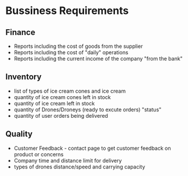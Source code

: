 # Bussiness Requirements

## Finance

- Reports including the cost of goods from the supplier
- Reports including the cost of "daily" operations
- Reports including the current income of the company "from the bank"

## Inventory

- list of types of ice cream cones and ice cream
- quantity of ice cream cones left in stock
- quantity of ice cream left in stock
- quantity of Drones/Droneys (ready to excute orders) "status"
- quantity of user orders being delivered

## Quality

- Customer Feedback - contact page to get customer feedback on product or concerns
- Company time and distance limit for delivery
- types of drones distance/speed and carrying capacity
